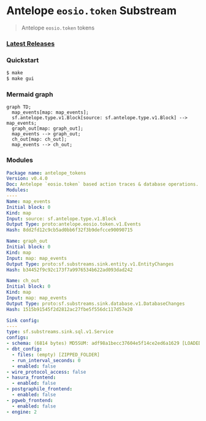 # Antelope `eosio.token` Substream

> Antelope `eosio.token` tokens

### [Latest Releases](https://github.com/pinax-network/substreams-antelope-tokens/releases)

### Quickstart

```bash
$ make
$ make gui
```

### Mermaid graph


```mermaid
graph TD;
  map_events[map: map_events];
  sf.antelope.type.v1.Block[source: sf.antelope.type.v1.Block] --> map_events;
  graph_out[map: graph_out];
  map_events --> graph_out;
  ch_out[map: ch_out];
  map_events --> ch_out;
```

### Modules

```yaml
Package name: antelope_tokens
Version: v0.4.0
Doc: Antelope `eosio.token` based action traces & database operations.
Modules:
----
Name: map_events
Initial block: 0
Kind: map
Input: source: sf.antelope.type.v1.Block
Output Type: proto:antelope.eosio.token.v1.Events
Hash: 8dd2fd12c9cb5ad0bb6f32f3b9defcce90090715

Name: graph_out
Initial block: 0
Kind: map
Input: map: map_events
Output Type: proto:sf.substreams.sink.entity.v1.EntityChanges
Hash: b34452f9c92c173f7a9976534b622ad093dad242

Name: ch_out
Initial block: 0
Kind: map
Input: map: map_events
Output Type: proto:sf.substreams.sink.database.v1.DatabaseChanges
Hash: 1515b91545f2d2812ac27fbe5f556dc117d57e20

Sink config:
----
type: sf.substreams.sink.sql.v1.Service
configs:
- schema: (6814 bytes) MD5SUM: adf98a1becc37604e5f14ce2ed6a1629 [LOADED_FILE]
- dbt_config:
  - files: (empty) [ZIPPED_FOLDER]
  - run_interval_seconds: 0
  - enabled: false
- wire_protocol_access: false
- hasura_frontend:
  - enabled: false
- postgraphile_frontend:
  - enabled: false
- pgweb_frontend:
  - enabled: false
- engine: 2
```
